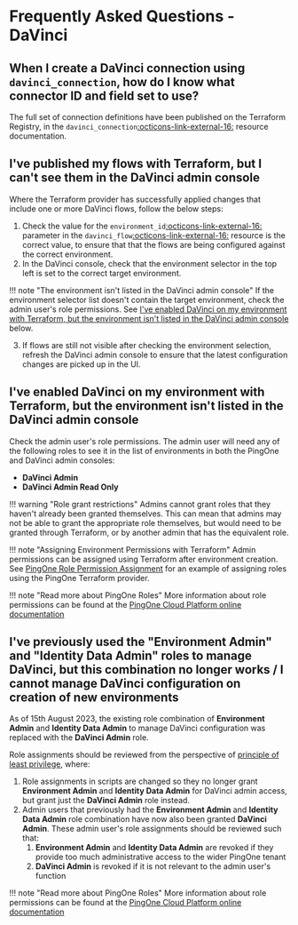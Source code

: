 # Frequently Asked Questions - DaVinci

## When I create a DaVinci connection using `davinci_connection`, how do I know what connector ID and field set to use?

The full set of connection definitions have been published on the Terraform Registry, in the `davinci_connection`<a href="https://registry.terraform.io/providers/pingidentity/davinci/latest/docs/resources/connection#davinci-connection-definitions" target="_blank">:octicons-link-external-16:</a> resource documentation.

## I've published my flows with Terraform, but I can't see them in the DaVinci admin console

Where the Terraform provider has successfully applied changes that include one or more DaVinci flows, follow the below steps:

1. Check the value for the `environment_id`<a href="https://registry.terraform.io/providers/pingidentity/davinci/latest/docs/resources/flow#environment_id" target="_blank">:octicons-link-external-16:</a> parameter in the `davinci_flow`<a href="https://registry.terraform.io/providers/pingidentity/davinci/latest/docs/resources/flow" target="_blank">:octicons-link-external-16:</a> resource is the correct value, to ensure that that the flows are being configured against the correct environment.
2. In the DaVinci console, check that the environment selector in the top left is set to the correct target environment.

!!! note "The environment isn't listed in the DaVinci admin console"
    If the environment selector list doesn't contain the target environment, check the admin user's role permissions.  See [I've enabled DaVinci on my environment with Terraform, but the environment isn't listed in the DaVinci admin console](#ive-enabled-davinci-on-my-environment-with-terraform-but-the-environment-isnt-listed-in-the-davinci-admin-console) below.

3. If flows are still not visible after checking the environment selection, refresh the DaVinci admin console to ensure that the latest configuration changes are picked up in the UI.

## I've enabled DaVinci on my environment with Terraform, but the environment isn't listed in the DaVinci admin console

Check the admin user's role permissions.  The admin user will need any of the following roles to see it in the list of environments in both the PingOne and DaVinci admin consoles:

* **DaVinci Admin**
* **DaVinci Admin Read Only**

!!! warning "Role grant restrictions"
    Admins cannot grant roles that they haven't already been granted themselves.  This can mean that admins may not be able to grant the appropriate role themselves, but would need to be granted through Terraform, or by another admin that has the equivalent role.

!!! note "Assigning Environment Permissions with Terraform"
    Admin permissions can be assigned using Terraform after environment creation.  See [PingOne Role Permission Assignment](../../examples/pingone/role-assignment/) for an example of assigning roles using the PingOne Terraform provider.

!!! note "Read more about PingOne Roles"
    More information about role permissions can be found at the [PingOne Cloud Platform online documentation](https://docs.pingidentity.com/r/en-us/pingone/p1_c_roles)

## I've previously used the "Environment Admin" and "Identity Data Admin" roles to manage DaVinci, but this combination no longer works / I cannot manage DaVinci configuration on creation of new environments

As of 15th August 2023, the existing role combination of **Environment Admin** and **Identity Data Admin** to manage DaVinci configuration was replaced with the **DaVinci Admin** role.

Role assignments should be reviewed from the perspective of [principle of least privilege](https://en.wikipedia.org/wiki/Principle_of_least_privilege#), where:

1. Role assignments in scripts are changed so they no longer grant **Environment Admin** and **Identity Data Admin** for DaVinci admin access, but grant just the **DaVinci Admin** role instead.
2. Admin users that previously had the **Environment Admin** and **Identity Data Admin** role combination have now also been granted **DaVinci Admin**.  These admin user's role assignments should be reviewed such that:
    1. **Environment Admin** and **Identity Data Admin** are revoked if they provide too much administrative access to the wider PingOne tenant
    2. **DaVinci Admin** is revoked if it is not relevant to the admin user's function

!!! note "Read more about PingOne Roles"
    More information about role permissions can be found at the [PingOne Cloud Platform online documentation](https://docs.pingidentity.com/r/en-us/pingone/p1_c_roles)